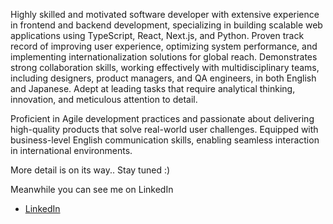 Highly skilled and motivated software developer with extensive experience in frontend and backend development, specializing in building scalable web applications using TypeScript, React, Next.js, and Python. Proven track record of improving user experience, optimizing system performance, and implementing internationalization solutions for global reach. Demonstrates strong collaboration skills, working effectively with multidisciplinary teams, including designers, product managers, and QA engineers, in both English and Japanese. Adept at leading tasks that require analytical thinking, innovation, and meticulous attention to detail.

Proficient in Agile development practices and passionate about delivering high-quality products that solve real-world user challenges. Equipped with business-level English communication skills, enabling seamless interaction in international environments.

More detail is on its way..
Stay tuned :)

Meanwhile you can see me on LinkedIn
- [LinkedIn](https://www.linkedin.com/in/yuto-yamakita/)
